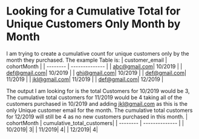
# Looking for a Cumulative Total for Unique Customers Only Month by Month

I am trying to create a cumulative count for unique customers only by the month they purchased. The example Table is:
| customer_email | cohortMonth |
| -------- | -------------- |
| abc@gmail.com| 10/2019      |
| def@gmail.com| 10/2019      |
| ghi@gmail.com| 10/2019      |
| def@gmail.com| 11/2019      |
| jkl@gmail.com| 11/2019      |
| def@gmail.com| 12/2019      |

The output I am looking for is the total Customers for 10/2019 would be 3, The cumulative total customers for 11/2019 would be 4 taking all of the customers purchased in 10/2019 and adding jkl@gmail.com as this is the only Unique customer email for the month. The cumulative total customers for 12/2019 will still be 4 as no new customers purchased in this month.
| cohortMonth | cumulative_total_customers|
| -------- | -------------- |
| 10/2019| 3|
| 11/2019| 4|
| 12/2019| 4|


        